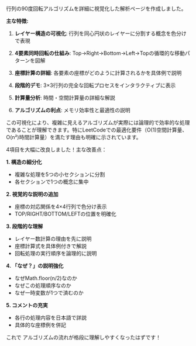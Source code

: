 行列の90度回転アルゴリズムを詳細に視覚化した解析ページを作成しました。

**主な特徴:**

1. **レイヤー構造の可視化**: 行列を同心円状のレイヤーに分割する概念を色分けで表現

2. **4要素同時回転の仕組み**: Top→Right→Bottom→Left→Topの循環的な移動パターンを図解

3. **座標計算の詳細**: 各要素の座標がどのように計算されるかを具体例で説明

4. **段階的デモ**: 3×3行列の完全な回転プロセスをインタラクティブに表示

5. **計算量分析**: 時間・空間計算量の詳細な解説

6. **アルゴリズムの利点**: メモリ効率性と最適性の説明

この可視化により、複雑に見えるアルゴリズムが実際には論理的で効率的な処理であることが理解できます。特にLeetCodeでの最適化要件（O(1)空間計算量、O(n²)時間計算量）を満たす理由も明確に示されています。

4項目を大幅に改良しました！主な改善点：

**1. 構造の細分化**
- 複雑な処理を5つの小セクションに分割
- 各セクションで1つの概念に集中

**2. 視覚的な説明の追加**
- 座標の対応関係を4×4行列で色分け表示
- TOP/RIGHT/BOTTOM/LEFTの位置を明確化

**3. 段階的な理解**
- レイヤー数計算の理由を先に説明
- 座標計算式を具体例付きで解説
- 回転処理の実行順序を論理的に説明

**4. 「なぜ？」の説明強化**
- なぜMath.floor(n/2)なのか
- なぜこの処理順序なのか
- なぜ一時変数が1つで済むのか

**5. コメントの充実**
- 各行の処理内容を日本語で詳説
- 具体的な座標例を併記

これで アルゴリズムの流れが格段に理解しやすくなったはずです！